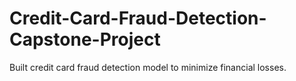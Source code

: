 # Credit-Card-Fraud-Detection-Capstone-Project
Built credit card fraud detection model to minimize financial losses.
